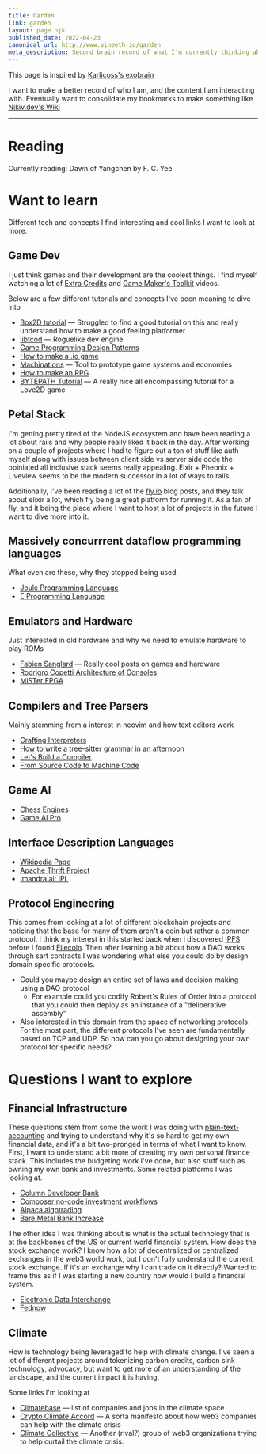 ```yaml
---
title: Garden
link: garden
layout: page.njk
published_date: 2022-04-23
canonical_url: http://www.vineeth.io/garden
meta_description: Second brain record of what I'm currently thinking about
---
```


This page is inspired by [Karlicoss's exobrain](https://beepb00p.xyz/exobrain/)

I want to make a better record of who I am, and the content I am interacting
with. Eventually want to consolidate my bookmarks to make something like
[Nikiv.dev's Wiki](https://wiki.nikiv.dev/)

---

# Reading

Currently reading: Dawn of Yangchen by F. C. Yee

# Want to learn

Different tech and concepts I find interesting and cool links I want to look at more.

## Game Dev

I just think games and their development are the coolest things. I find myself
watching a lot of [Extra Credits](https://www.youtube.com/extracredits) and [Game Maker's
Toolkit](https://www.youtube.com/@GMTK) videos. 

Below are a few different tutorials and concepts I've been meaning to dive into

- [Box2D tutorial](https://www.iforce2d.net/b2dtut/) — Struggled to find a good tutorial on this and really understand how to make a good feeling platformer
- [libtcod](https://github.com/libtcod/libtcod) — Roguelike dev engine
- [Game Programming Design Patterns](http://gameprogrammingpatterns.com/)
- [How to make a .io game](https://victorzhou.com/blog/build-an-io-game-part-1/)
- [Machinations](https://machinations.io/) — Tool to prototype game systems and economies
- [How to make an RPG](https://howtomakeanrpg.com/)
- [BYTEPATH Tutorial](https://github.com/a327ex/blog/issues/30) — A really nice
  all encompassing tutorial for a Love2D game

## Petal Stack

I'm getting pretty tired of the NodeJS ecosystem and have been reading a lot
about rails and why people really liked it back in the day. After working on a
couple of projects where I had to figure out a ton of stuff like auth myself
along with issues between client side vs server side code the opiniated all
inclusive stack seems really appealing. Elxir + Pheonix + Liveview seems to be
the modern successor in a lot of ways to rails.

Additionally, I've been reading a lot of the [fly.io](https://fly.io/) blog
posts, and they talk about elixir a lot, which fly being a great platform for
running it. As a fan of fly, and it being the place where I want to host a lot of
projects in the future I want to dive more into it. 

## Massively concurrrent dataflow programming languages

What even are these, why they stopped being used.

- [Joule Programming Language](<https://en.wikipedia.org/wiki/Joule_(programming_language)>)
- [E Programming Language](<https://en.wikipedia.org/wiki/E_(programming_language)>)

## Emulators and Hardware

Just interested in old hardware and why we need to emulate hardware to play ROMs

- [Fabien Sanglard](https://fabiensanglard.net/) — Really cool posts on games and hardware
- [Rodrigro Copetti Architecture of Consoles](https://www.copetti.org/)
- [MiSTer FPGA](https://www.retrorgb.com/mister.html)

## Compilers and Tree Parsers

Mainly stemming from a interest in neovim and how text editors work

- [Crafting Interpreters](https://craftinginterpreters.com/index.html)
- [How to write a tree-sitter grammar in an afternoon](https://siraben.dev/2022/03/01/tree-sitter.html)
- [Let's Build a Compiler](https://compilers.iecc.com/crenshaw/)
- [From Source Code to Machine Code](https://build-your-own.org/#section-compiler)

## Game AI

- [Chess Engines](https://www.chessengines.org/)
- [Game AI Pro](http://www.gameaipro.com/)

## Interface Description Languages

- [Wikipedia Page](https://en.wikipedia.org/wiki/Interface_description_language)
- [Apache Thrift Project](https://thrift.apache.org/)
- [Imandra.ai: IPL](https://www.imandra.ai/ipl-product)

## Protocol Engineering

This comes from looking at a lot of different blockchain projects and noticing
that the base for many of them aren't a coin but rather a common protocol. I
think my interest in this started back when I discovered [IPFS](https://ipfs.io/) before I found
[Filecoin](https://filecoin.io/filecoin.pdf). Then after learning a bit about how a DAO works through sart contracts
I was wondering what else you could do by design domain specific protocols.

- Could you maybe design an entire set of laws and decision making using a DAO
protocol
  - For example could you codify Robert's Rules of Order into a protocol that
  you could then deploy as an instance of a "deliberative assembly"
- Also interested in this domain from the space of networking protocols. For the
most part, the different protocols I've seen are fundamentally based on TCP and UDP.
So how can you go about designing your own protocol for specific needs?

# Questions I want to explore

## Financial Infrastructure

These questions stem from some the work I was doing with
[plain-text-accounting](../2022/plain-text-accounting) and trying to understand
why it's so hard to get my own financial data, and it's a bit two-pronged in terms
of what I want to know. First, I want to understand a bit more of creating my
own personal finance stack. This includes the budgeting work I've done, but also
stuff such as owning my own bank and investments. Some related platforms I was
looking at. 

- [Column Developer Bank](https://column.com/)
- [Composer no-code investment workflows](https://www.composer.trade/) 
- [Alpaca algotrading](https://alpaca.markets/) 
- [Bare Metal Bank Increase](https://increase.com/)

The other idea I was thinking about is what is the actual technology that is at
the backbones of the US or current world financial system. How does the stock
exchange work? I know how a lot of decentralized or centralized exchanges in the
web3 world work, but I don't fully understand the current stock exchange. If
it's an exchange why I can trade on it directly? Wanted to frame this as if I
was starting a new country how would I build a financial system. 

- [Electronic Data Interchange](https://en.wikipedia.org/wiki/Electronic_data_interchange)
- [Fednow](https://www.frbservices.org/financial-services/fednow)

## Climate

How is technology being leveraged to help with climate change. I've seen a lot of different
projects around tokenizing carbon credits, carbon sink technology, advocacy, but want to get more of an
understanding of the landscape, and the current impact it is having.

Some links I'm looking at

- [Climatebase](https://climatebase.org/) — list of companies and jobs in the climate space
- [Crypto Climate Accord](https://cryptoclimate.org/accord/) — A sorta manifesto about how web3 companies can help with the climate crisis
- [Climate Collective](https://climatecollective.org/) — Another (rival?) group of web3 organizations trying to help curtail the climate crisis.
